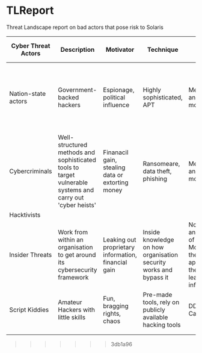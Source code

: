 # TLReport

Threat Landscape report on bad actors that pose risk to Solaris

| Cyber Threat Actors | Description                                                                                               | Motivator                                           | Technique                                                         | Types of Targets                                                                                                                          | Use of Stolen Data                                                               |
| ------------------- | --------------------------------------------------------------------------------------------------------- | --------------------------------------------------- | ----------------------------------------------------------------- | ----------------------------------------------------------------------------------------------------------------------------------------- | -------------------------------------------------------------------------------- |
| Nation-state actors | Government-backed hackers                                                                                 | Espionage, political influence                      | Highly sophisticated, APT                                         | MedTrack Pro and HealthHub mobile for SPI/PII                                                                                             | use personal medical information as leverage to gain other types of intelligence |
| Cybercriminals      | Well-structured methods and sophisticated tools to target vulnerable systems and carry out 'cyber heists' | Finanacil gain, stealing data or extorting money    | Ransomeare, data theft, phishing                                  | MedTrack Pro and HealthHub mobile for SPI/PII                                                                                             | Extortion                                                                        |
| Hacktivists         |                                                                                                           |                                                     |                                                                   |                                                                                                                                           |                                                                                  |
| Insider Threats     | Work from within an organisation to get around its cybersecurity framework                                | Leaking out proprietary information, financial gain | Inside knowledge on how organisation security works and bypass it | Not limited to any specific type of organisation. Most likely target the all Solaris's app to access the SPI/PII and leak out information | Leaking information                                                              |
| Script Kiddies      | Amateur Hackers with little skills                                                                        | Fun, bragging rights, chaos                         | Pre-made tools, rely on publicly available hacking tools          | DDoS on CareConnect360                                                                                                                    | To mess with the system for fun                                                  |
|                     |                                                                                                           |                                                     |                                                                   |                                                                                                                                           |                                                                                  |
|                     |                                                                                                           |                                                     |                                                                   |                                                                                                                                           |                                                                                  |

> > > > > > > 3db1a96
